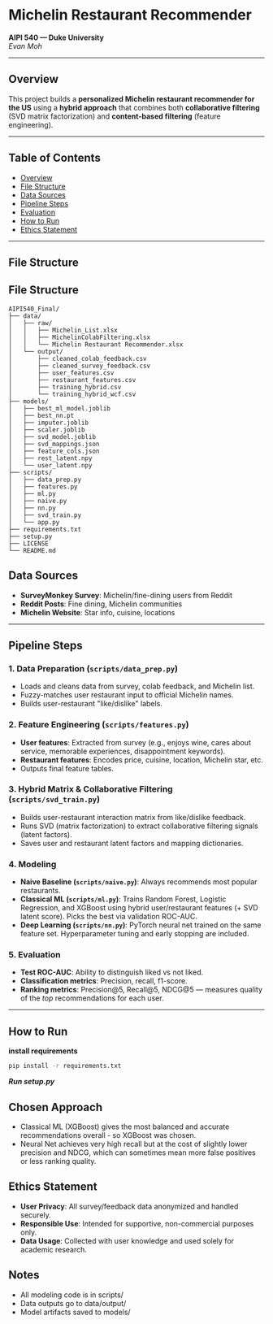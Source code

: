 # Michelin Restaurant Recommender

**AIPI 540 — Duke University**  
_Evan Moh_

---

## Overview

This project builds a **personalized Michelin restaurant recommender for the US** using a **hybrid approach** that combines both **collaborative filtering** (SVD matrix factorization) and **content-based filtering** (feature engineering).

---

## Table of Contents

- [Overview](#overview)
- [File Structure](#file-structure)
- [Data Sources](#data-sources)
- [Pipeline Steps](#pipeline-steps)
- [Evaluation](#evaluation)
- [How to Run](#how-to-run)
- [Ethics Statement](#ethics-statement)

---

## File Structure
## File Structure

```
AIPI540_Final/
├── data/
│   ├── raw/
│   │   ├── Michelin_List.xlsx
│   │   ├── MichelinColabFiltering.xlsx
│   │   └── Michelin Restaurant Recommender.xlsx
│   └── output/
│       ├── cleaned_colab_feedback.csv
│       ├── cleaned_survey_feedback.csv
│       ├── user_features.csv
│       ├── restaurant_features.csv
│       ├── training_hybrid.csv
│       └── training_hybrid_wcf.csv
├── models/
│   ├── best_ml_model.joblib
│   ├── best_nn.pt
│   ├── imputer.joblib
│   ├── scaler.joblib
│   ├── svd_model.joblib
│   ├── svd_mappings.json
│   ├── feature_cols.json
│   ├── rest_latent.npy
│   └── user_latent.npy
├── scripts/
│   ├── data_prep.py
│   ├── features.py
│   ├── ml.py
│   ├── naive.py
│   ├── nn.py
│   ├── svd_train.py
│   └── app.py
├── requirements.txt
├── setup.py
├── LICENSE
└── README.md
```

## Data Sources

- **SurveyMonkey Survey**: Michelin/fine-dining users from Reddit
- **Reddit Posts**: Fine dining, Michelin communities
- **Michelin Website**: Star info, cuisine, locations

---

## Pipeline Steps

### 1. Data Preparation (`scripts/data_prep.py`)
- Loads and cleans data from survey, colab feedback, and Michelin list.
- Fuzzy-matches user restaurant input to official Michelin names.
- Builds user-restaurant "like/dislike" labels.

### 2. Feature Engineering (`scripts/features.py`)
- **User features**: Extracted from survey (e.g., enjoys wine, cares about service, memorable experiences, disappointment keywords).
- **Restaurant features**: Encodes price, cuisine, location, Michelin star, etc.
- Outputs final feature tables.

### 3. Hybrid Matrix & Collaborative Filtering (`scripts/svd_train.py`)
- Builds user-restaurant interaction matrix from like/dislike feedback.
- Runs SVD (matrix factorization) to extract collaborative filtering signals (latent factors).
- Saves user and restaurant latent factors and mapping dictionaries.

### 4. Modeling
- **Naive Baseline (`scripts/naive.py`)**: Always recommends most popular restaurants.
- **Classical ML (`scripts/ml.py`)**: Trains Random Forest, Logistic Regression, and XGBoost using hybrid user/restaurant features (+ SVD latent score). Picks the best via validation ROC-AUC.
- **Deep Learning (`scripts/nn.py`)**: PyTorch neural net trained on the same feature set. Hyperparameter tuning and early stopping are included.

### 5. Evaluation
- **Test ROC-AUC**: Ability to distinguish liked vs not liked.
- **Classification metrics**: Precision, recall, f1-score.
- **Ranking metrics**: Precision@5, Recall@5, NDCG@5 — measures quality of the *top* recommendations for each user.

---

## How to Run
**install requirements**
```bash
pip install -r requirements.txt
``` 
***Run setup.py***


## Chosen Approach
- Classical ML (XGBoost) gives the most balanced and accurate recommendations overall - so XGBoost was chosen.
- Neural Net achieves very high recall but at the cost of slightly lower precision and NDCG, which can sometimes mean more false positives or less ranking quality.


##  Ethics Statement
- **User Privacy**: All survey/feedback data anonymized and handled securely.
- **Responsible Use**: Intended for supportive, non-commercial purposes only.
- **Data Usage**: Collected with user knowledge and used solely for academic research.

## Notes
- All modeling code is in scripts/
- Data outputs go to data/output/
- Model artifacts saved to models/

